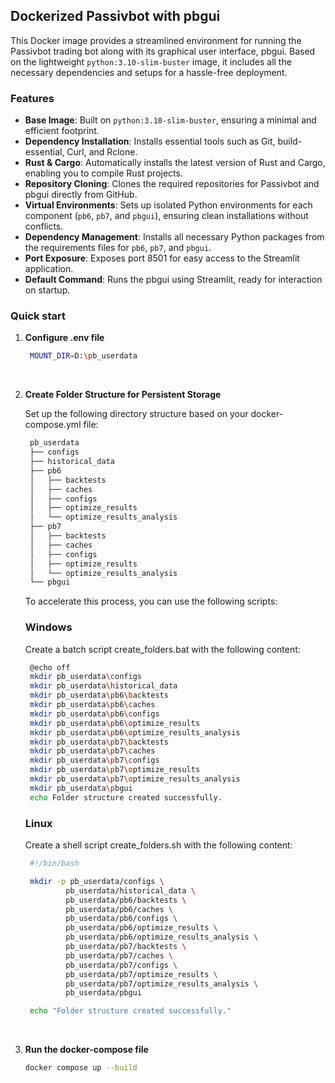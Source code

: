 ## Dockerized Passivbot with pbgui

This Docker image provides a streamlined environment for running the Passivbot trading bot along with its graphical user interface, pbgui. Based on the lightweight `python:3.10-slim-buster` image, it includes all the necessary dependencies and setups for a hassle-free deployment.

### Features

- **Base Image**: Built on `python:3.10-slim-buster`, ensuring a minimal and efficient footprint.
- **Dependency Installation**: Installs essential tools such as Git, build-essential, Curl, and Rclone.
- **Rust & Cargo**: Automatically installs the latest version of Rust and Cargo, enabling you to compile Rust projects.
- **Repository Cloning**: Clones the required repositories for Passivbot and pbgui directly from GitHub.
- **Virtual Environments**: Sets up isolated Python environments for each component (`pb6`, `pb7`, and `pbgui`), ensuring clean installations without conflicts.
- **Dependency Management**: Installs all necessary Python packages from the requirements files for `pb6`, `pb7`, and `pbgui`.
- **Port Exposure**: Exposes port 8501 for easy access to the Streamlit application.
- **Default Command**: Runs the pbgui using Streamlit, ready for interaction on startup.

### Quick start
1. **Configure .env file**
   

   ```bash
    MOUNT_DIR=D:\pb_userdata
   ```
<br/>

2. **Create Folder Structure for Persistent Storage**

    Set up the following directory structure based on your docker-compose.yml file:

   ```bash
    pb_userdata
    ├── configs
    ├── historical_data
    ├── pb6
    │   ├── backtests
    │   ├── caches
    │   ├── configs
    │   ├── optimize_results
    │   └── optimize_results_analysis
    ├── pb7
    │   ├── backtests
    │   ├── caches
    │   ├── configs
    │   ├── optimize_results
    │   └── optimize_results_analysis
    └── pbgui
   ```

   To accelerate this process, you can use the following scripts:

   ### Windows

    Create a batch script create_folders.bat with the following content:

   ```bash
    @echo off
    mkdir pb_userdata\configs
    mkdir pb_userdata\historical_data
    mkdir pb_userdata\pb6\backtests
    mkdir pb_userdata\pb6\caches
    mkdir pb_userdata\pb6\configs
    mkdir pb_userdata\pb6\optimize_results
    mkdir pb_userdata\pb6\optimize_results_analysis
    mkdir pb_userdata\pb7\backtests
    mkdir pb_userdata\pb7\caches
    mkdir pb_userdata\pb7\configs
    mkdir pb_userdata\pb7\optimize_results
    mkdir pb_userdata\pb7\optimize_results_analysis
    mkdir pb_userdata\pbgui
    echo Folder structure created successfully.
   ```
   ### Linux

   Create a shell script create_folders.sh with the following content:
   ```bash
    #!/bin/bash

    mkdir -p pb_userdata/configs \
            pb_userdata/historical_data \
            pb_userdata/pb6/backtests \
            pb_userdata/pb6/caches \
            pb_userdata/pb6/configs \
            pb_userdata/pb6/optimize_results \
            pb_userdata/pb6/optimize_results_analysis \
            pb_userdata/pb7/backtests \
            pb_userdata/pb7/caches \
            pb_userdata/pb7/configs \
            pb_userdata/pb7/optimize_results \
            pb_userdata/pb7/optimize_results_analysis \
            pb_userdata/pbgui

    echo "Folder structure created successfully."
   ```
<br/>

3. **Run the docker-compose file**
    ```bash
    docker compose up --build
    ```
